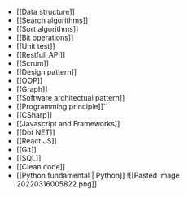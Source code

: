 - [[Data structure]]
- [[Search algorithms]]
- [[Sort algorithms]]
- [[Bit operations]]
- [[Unit test]]
- [[Restfull API]]
- [[Scrum]]
- [[Design pattern]]
- [[OOP]]
- [[Graph]]
- [[Software architectual pattern]]
- [[Programming principle]]``
- [[CSharp]]
- [[Javascript and Frameworks]]
- [[Dot NET]]
- [[React JS]]
- [[Git]]
- [[SQL]]
- [[Clean code]]
- [[Python fundamental | Python]]
![[Pasted image 20220316005822.png]]